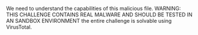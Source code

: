 We need to understand the capabilities of this malicious file. WARNING: THIS CHALLENGE CONTAINS REAL MALWARE AND SHOULD BE TESTED IN AN SANDBOX ENVIRONMENT the entire challenge is solvable using VirusTotal.
